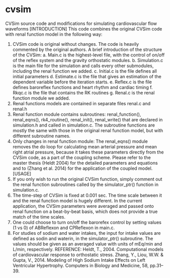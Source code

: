 # cvsim
CVSim source code and modifications for simulating cardiovascular flow waveforms
[INTRODUCTION]
This code combines the original CVSim code with renal function model in the following way:
1.	CVSim code is original without changes. The code is heavily commented by the original authors. A brief introduction of the structure of the CVSim:
a.	Main.c is the highest-level file, with the control of on/off of the reflex system and the gravity orthostatic modules.
b.	Simulation.c is the main file for the simulation and calls every other submodules, including the renal function we added.
c.	Initial.c is the file defines all initial parameters
d.	Estimate.c is the file that gives an estimation of the dependent variable before the iteration starts.
e.	Reflex.c is the file defines baroreflex functions and heart rhythm and cardiac timing
f.	Rkqc.c is the file that contains the RK routines
g.	Renal.c is the renal function module we added.
2.	Renal functions models are contained in separate files renal.c and renal.h
3.	Renal function module contains subroutines: renal_function(), renal_eqns(), rk4_routine(), renal_init(), renal_write() that are declared in simulation.h and called in simulation.c. The subroutine functions are mostly the same with those in the original renal function model, but with different subroutine names.
4.	Only changes in renal function module: The renal_eqns() module removes the do loop for calculating mean arterial pressure and mean right atrial pressure, because it takes these parameters directly from the CVSim code, as a part of the coupling scheme.
Please refer to the master thesis (Heldt 2004) for the detailed parameters and equations and to (Zhang et al. 2014) for the application of the coupled model.
[USAGE]
1.	If you only wish to run the original CVSim  function, simply comment out the renal function subroutines called by the simulator_ptr() function in simulation.c.
2.	The time-step of CVSim is fixed at 0.001 sec. The time scale between it and the renal function model is hugely different. In the current application, the CVSim parameters were averaged and passed onto renal function on a beat-by-beat basis, which does not provide a true match of the time scales.
3.	One could choose to turn on/off the barorefex control by setting values (1 vs 0) of ABReflexon and CPReflexon in main.c. 
4.	For studies of sodium and water intakes, the input for intake values are defined as sodin and waterin, in the simulator_ptr() subroutine. The values should be given as an averaged value with units of mEq/min and L/min, respectively.
REFERENCE:
Heldt, T., 2004. Computational models of cardiovascular response to orthostatic stress.
Zhang, Y., Liou, W.W. & Gupta, V., 2014. Modeling of High Sodium Intake Effects on Left Ventricular Hypertrophy. Computers in Biology and Medicine, 58, pp.31–39.


